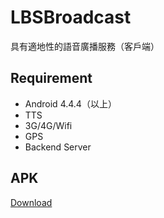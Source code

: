 # LBSBroadcast  
具有適地性的語音廣播服務（客戶端）  
  
## Requirement  
- Android 4.4.4（以上）
- TTS
- 3G/4G/Wifi
- GPS
- Backend Server

## APK
[Download](http://file.vongola.tw/apk/LBSBroadcast.apk)

